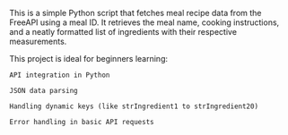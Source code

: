This is a simple Python script that fetches meal recipe data from the FreeAPI using a meal ID. It retrieves the meal name, cooking instructions, and a neatly formatted list of ingredients with their respective measurements.

This project is ideal for beginners learning:

    API integration in Python

    JSON data parsing

    Handling dynamic keys (like strIngredient1 to strIngredient20)

    Error handling in basic API requests
